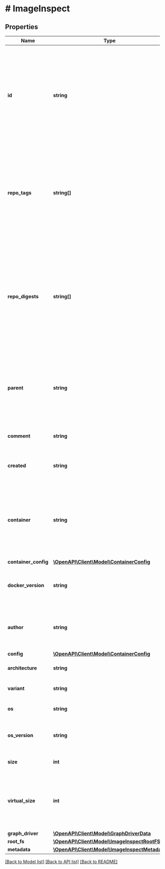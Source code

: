 # # ImageInspect

## Properties

Name | Type | Description | Notes
------------ | ------------- | ------------- | -------------
**id** | **string** | ID is the content-addressable ID of an image.  This identifier is a content-addressable digest calculated from the image&#39;s configuration (which includes the digests of layers used by the image).  Note that this digest differs from the &#x60;RepoDigests&#x60; below, which holds digests of image manifests that reference the image. | [optional]
**repo_tags** | **string[]** | List of image names/tags in the local image cache that reference this image.  Multiple image tags can refer to the same image, and this list may be empty if no tags reference the image, in which case the image is \&quot;untagged\&quot;, in which case it can still be referenced by its ID. | [optional]
**repo_digests** | **string[]** | List of content-addressable digests of locally available image manifests that the image is referenced from. Multiple manifests can refer to the same image.  These digests are usually only available if the image was either pulled from a registry, or if the image was pushed to a registry, which is when the manifest is generated and its digest calculated. | [optional]
**parent** | **string** | ID of the parent image.  Depending on how the image was created, this field may be empty and is only set for images that were built/created locally. This field is empty if the image was pulled from an image registry. | [optional]
**comment** | **string** | Optional message that was set when committing or importing the image. | [optional]
**created** | **string** | Date and time at which the image was created, formatted in [RFC 3339](https://www.ietf.org/rfc/rfc3339.txt) format with nano-seconds. | [optional]
**container** | **string** | The ID of the container that was used to create the image.  Depending on how the image was created, this field may be empty.  **Deprecated**: this field is kept for backward compatibility, but will be removed in API v1.45. | [optional]
**container_config** | [**\OpenAPI\Client\Model\ContainerConfig**](ContainerConfig.md) |  | [optional]
**docker_version** | **string** | The version of Docker that was used to build the image.  Depending on how the image was created, this field may be empty. | [optional]
**author** | **string** | Name of the author that was specified when committing the image, or as specified through MAINTAINER (deprecated) in the Dockerfile. | [optional]
**config** | [**\OpenAPI\Client\Model\ContainerConfig**](ContainerConfig.md) |  | [optional]
**architecture** | **string** | Hardware CPU architecture that the image runs on. | [optional]
**variant** | **string** | CPU architecture variant (presently ARM-only). | [optional]
**os** | **string** | Operating System the image is built to run on. | [optional]
**os_version** | **string** | Operating System version the image is built to run on (especially for Windows). | [optional]
**size** | **int** | Total size of the image including all layers it is composed of. | [optional]
**virtual_size** | **int** | Total size of the image including all layers it is composed of.  Deprecated: this field is omitted in API v1.44, but kept for backward compatibility. Use Size instead. | [optional]
**graph_driver** | [**\OpenAPI\Client\Model\GraphDriverData**](GraphDriverData.md) |  | [optional]
**root_fs** | [**\OpenAPI\Client\Model\ImageInspectRootFS**](ImageInspectRootFS.md) |  | [optional]
**metadata** | [**\OpenAPI\Client\Model\ImageInspectMetadata**](ImageInspectMetadata.md) |  | [optional]

[[Back to Model list]](../../README.md#models) [[Back to API list]](../../README.md#endpoints) [[Back to README]](../../README.md)
